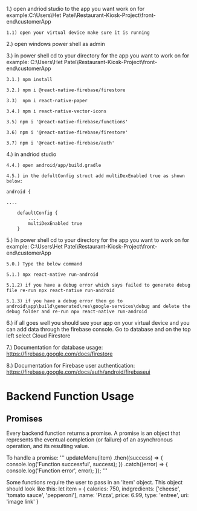 1.) open andriod studio to the app you want work on for example:C:\Users\Het Patel\Restaurant-Kiosk-Project\front-end\customerApp
  
    1.1) open your virtual device make sure it is running

2.) open windows power shell as admin

3.) in power shell cd to your directory for the app you want to work on for example: C:\Users\Het Patel\Restaurant-Kiosk-Project\front-end\customerApp
  
    3.1.) npm install
  
    3.2.) npm i @react-native-firebase/firestore
  
    3.3)  npm i react-native-paper
  
    3.4.) npm i react-native-vector-icons
    
    3.5) npm i '@react-native-firebase/functions'
    
    3.6) npm i '@react-native-firebase/firestore'
     
    3.7) npm i '@react-native-firebase/auth'
    
    

4.) in andriod studio
 
    4.4.) open android/app/build.gradle
 
    4.5.) in the defultConfig struct add multiDexEnabled true as shown below:

    android {

    ....

        defaultConfig {
            ....
            multiDexEnabled true
        }
  
5.) In power shell cd to your directory for the app you want to work on for example: C:\Users\Het Patel\Restaurant-Kiosk-Project\front-end\customerApp
  
    5.0.) Type the below command
  
    5.1.) npx react-native run-android
  
    5.1.2) if you have a debug error which says failed to generate debug file re-run npx react-native run-android
  
    5.1.3) if you have a debug error then go to android\app\build\generated\res\google-services\debug and delete the debug folder and re-run npx react-native run-android

6.) if all goes well you should see your app on your virtual device and you can add data through the firebase console. Go to database and on the top left select Cloud Firestore


7.) Documentation for database usage: https://firebase.google.com/docs/firestore

8.) Documentation for Firebase user authentication: https://firebase.google.com/docs/auth/android/firebaseui




# Backend Function Usage
## Promises
Every backend function returns a promise. A promise is an object that represents the eventual completion (or failure) of an asynchronous operation, and its resulting value.

To handle a promise: 
'''
 updateMenu(item) 
  .then((success) => {
        console.log('Function successful', success);
    })
    .catch((error) => {
        console.log('Function error', error);
    });
'''    
    
 Some functions require the user to pass in an 'item' object. This object should look like this:
 let item = {
  calories: 750,
  indgredients: ['cheese', 'tomato sauce', 'pepperoni'],
  name: 'Pizza',
  price: 6.99,
  type: 'entree',
  uri: 'image link'
  }
  

